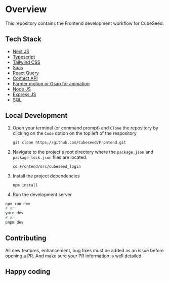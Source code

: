 # Overview

This repository contains the Frontend development workflow for CubeSeed.

## Tech Stack
 * [Next JS](https://nextjs.org/ )
 * [Typescript](https://www.typescriptlang.org/)
 * [Tailwind CSS](https://tailwindcss.com/)
 * [Saas](https://sass-lang.com/)
 * [React Query](https://tanstack.com/query/v3/)
 * [Contect API](https://react.dev/reference/react/useContext)
 * [Farmer motion or Gsap for animation](https://www.framer.com/motion/)
 * [Node JS](https://nodejs.org/en/docs)
 * [Express JS](https://expressjs.com/en/guide/routing.html)
 * [SQL](https://sql-academy.org/en)

## Local Development
1. Open your terminal (or command prompt) and `Clone` the repository by clicking on the `Code` option on the top left of the respository
   
   `git clone https;//github.com/Cubeseed/Frontend.git`

4. Navigate to the project's root directory where the `package.json` and `package-lock.json` files are located.
   
   `cd Frontend/src/cubeseed_login `
   
5. Install the project dependencies
   
   `npm install`
   
7. Run the development server
   

```bash
npm run dev
# or
yarn dev
# or
pnpm dev
```

## Contributing
 All new features, enhancement, bug fixes must be added as an issue before opening a PR. And make sure your PR information is well detailed.

## Happy coding

